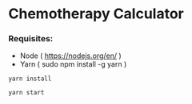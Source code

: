 # Chemotherapy Calculator

### Requisites:

- Node ( https://nodejs.org/en/ )
- Yarn ( sudo npm install -g yarn )

```
yarn install
```

```
yarn start
```
